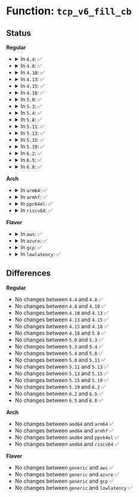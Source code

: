 # Function: <code>tcp_v6_fill_cb</code>

## Status
<b>Regular</b>
<ul>
<li>
<details>
<summary>In <code>4.4</code>: ✅</summary>

```c
void tcp_v6_fill_cb(struct sk_buff *skb, const struct ipv6hdr *hdr, const struct tcphdr *th);
```

**Collision:** Unique Static

**Inline:** No

**Transformation:** False

**Instances:**

```
In net/ipv6/tcp_ipv6.c (ffffffff817efc40)
Location: net/ipv6/tcp_ipv6.c:1316
Inline: False
Direct callers:
  - net/ipv6/tcp_ipv6.c:tcp_v6_rcv
  - net/ipv6/tcp_ipv6.c:tcp_v6_rcv
  - net/ipv6/tcp_ipv6.c:tcp_v6_rcv
  - net/ipv6/tcp_ipv6.c:tcp_v6_rcv
```
**Symbols:**

```
ffffffff817efc40-ffffffff817efcd5: tcp_v6_fill_cb (STB_LOCAL)
```
</details>
</li>
<li>
<details>
<summary>In <code>4.8</code>: ✅</summary>

```c
void tcp_v6_fill_cb(struct sk_buff *skb, const struct ipv6hdr *hdr, const struct tcphdr *th);
```

**Collision:** Unique Static

**Inline:** No

**Transformation:** False

**Instances:**

```
In net/ipv6/tcp_ipv6.c (ffffffff8185ea00)
Location: net/ipv6/tcp_ipv6.c:1336
Inline: False
Direct callers:
  - net/ipv6/tcp_ipv6.c:tcp_v6_rcv
  - net/ipv6/tcp_ipv6.c:tcp_v6_rcv
  - net/ipv6/tcp_ipv6.c:tcp_v6_rcv
  - net/ipv6/tcp_ipv6.c:tcp_v6_rcv
```
**Symbols:**

```
ffffffff8185ea00-ffffffff8185ea97: tcp_v6_fill_cb (STB_LOCAL)
```
</details>
</li>
<li>
<details>
<summary>In <code>4.10</code>: ✅</summary>

```c
void tcp_v6_fill_cb(struct sk_buff *skb, const struct ipv6hdr *hdr, const struct tcphdr *th);
```

**Collision:** Unique Static

**Inline:** No

**Transformation:** False

**Instances:**

```
In net/ipv6/tcp_ipv6.c (ffffffff81890080)
Location: net/ipv6/tcp_ipv6.c:1361
Inline: False
Direct callers:
  - net/ipv6/tcp_ipv6.c:tcp_v6_rcv
  - net/ipv6/tcp_ipv6.c:tcp_v6_rcv
  - net/ipv6/tcp_ipv6.c:tcp_v6_rcv
  - net/ipv6/tcp_ipv6.c:tcp_v6_rcv
```
**Symbols:**

```
ffffffff81890080-ffffffff81890104: tcp_v6_fill_cb (STB_LOCAL)
```
</details>
</li>
<li>
<details>
<summary>In <code>4.13</code>: ✅</summary>

```c
void tcp_v6_fill_cb(struct sk_buff *skb, const struct ipv6hdr *hdr, const struct tcphdr *th);
```

**Collision:** Unique Static

**Inline:** No

**Transformation:** False

**Instances:**

```
In net/ipv6/tcp_ipv6.c (ffffffff818b5b20)
Location: net/ipv6/tcp_ipv6.c:1376
Inline: False
Direct callers:
  - net/ipv6/tcp_ipv6.c:tcp_v6_rcv
  - net/ipv6/tcp_ipv6.c:tcp_v6_rcv
  - net/ipv6/tcp_ipv6.c:tcp_v6_rcv
  - net/ipv6/tcp_ipv6.c:tcp_v6_rcv
```
**Symbols:**

```
ffffffff818b5b20-ffffffff818b5ba8: tcp_v6_fill_cb (STB_LOCAL)
```
</details>
</li>
<li>
<details>
<summary>In <code>4.15</code>: ✅</summary>

```c
void tcp_v6_fill_cb(struct sk_buff *skb, const struct ipv6hdr *hdr, const struct tcphdr *th);
```

**Collision:** Unique Static

**Inline:** No

**Transformation:** False

**Instances:**

```
In net/ipv6/tcp_ipv6.c (ffffffff81938890)
Location: net/ipv6/tcp_ipv6.c:1384
Inline: False
Direct callers:
  - net/ipv6/tcp_ipv6.c:tcp_v6_rcv
  - net/ipv6/tcp_ipv6.c:tcp_v6_rcv
  - net/ipv6/tcp_ipv6.c:tcp_v6_rcv
  - net/ipv6/tcp_ipv6.c:tcp_v6_rcv
```
**Symbols:**

```
ffffffff81938890-ffffffff8193894d: tcp_v6_fill_cb (STB_LOCAL)
```
</details>
</li>
<li>
<details>
<summary>In <code>4.18</code>: ✅</summary>

```c
void tcp_v6_fill_cb(struct sk_buff *skb, const struct ipv6hdr *hdr, const struct tcphdr *th);
```

**Collision:** Unique Static

**Inline:** No

**Transformation:** False

**Instances:**

```
In net/ipv6/tcp_ipv6.c (ffffffff81991730)
Location: net/ipv6/tcp_ipv6.c:1403
Inline: False
Direct callers:
  - net/ipv6/tcp_ipv6.c:tcp_v6_rcv
  - net/ipv6/tcp_ipv6.c:tcp_v6_rcv
  - net/ipv6/tcp_ipv6.c:tcp_v6_rcv
  - net/ipv6/tcp_ipv6.c:tcp_v6_rcv
```
**Symbols:**

```
ffffffff81991730-ffffffff819917ed: tcp_v6_fill_cb (STB_LOCAL)
```
</details>
</li>
<li>
<details>
<summary>In <code>5.0</code>: ✅</summary>

```c
void tcp_v6_fill_cb(struct sk_buff *skb, const struct ipv6hdr *hdr, const struct tcphdr *th);
```

**Collision:** Unique Static

**Inline:** No

**Transformation:** False

**Instances:**

```
In net/ipv6/tcp_ipv6.c (ffffffff819c7f70)
Location: net/ipv6/tcp_ipv6.c:1407
Inline: False
Direct callers:
  - net/ipv6/tcp_ipv6.c:tcp_v6_rcv
  - net/ipv6/tcp_ipv6.c:tcp_v6_rcv
  - net/ipv6/tcp_ipv6.c:tcp_v6_rcv
  - net/ipv6/tcp_ipv6.c:tcp_v6_rcv
```
**Symbols:**

```
ffffffff819c7f70-ffffffff819c802a: tcp_v6_fill_cb (STB_LOCAL)
```
</details>
</li>
<li>
<details>
<summary>In <code>5.3</code>: ✅</summary>

```c
void tcp_v6_fill_cb(struct sk_buff *skb, const struct ipv6hdr *hdr, const struct tcphdr *th);
```

**Collision:** Unique Static

**Inline:** No

**Transformation:** False

**Instances:**

```
In net/ipv6/tcp_ipv6.c (ffffffff81a369e0)
Location: net/ipv6/tcp_ipv6.c:1433
Inline: False
Direct callers:
  - net/ipv6/tcp_ipv6.c:tcp_v6_rcv
  - net/ipv6/tcp_ipv6.c:tcp_v6_rcv
  - net/ipv6/tcp_ipv6.c:tcp_v6_rcv
  - net/ipv6/tcp_ipv6.c:tcp_v6_rcv
```
**Symbols:**

```
ffffffff81a369e0-ffffffff81a36a9a: tcp_v6_fill_cb (STB_LOCAL)
```
</details>
</li>
<li>
<details>
<summary>In <code>5.4</code>: ✅</summary>

```c
void tcp_v6_fill_cb(struct sk_buff *skb, const struct ipv6hdr *hdr, const struct tcphdr *th);
```

**Collision:** Unique Static

**Inline:** No

**Transformation:** False

**Instances:**

```
In net/ipv6/tcp_ipv6.c (ffffffff81a6d500)
Location: net/ipv6/tcp_ipv6.c:1455
Inline: False
Direct callers:
  - net/ipv6/tcp_ipv6.c:tcp_v6_rcv
  - net/ipv6/tcp_ipv6.c:tcp_v6_rcv
  - net/ipv6/tcp_ipv6.c:tcp_v6_rcv
  - net/ipv6/tcp_ipv6.c:tcp_v6_rcv
```
**Symbols:**

```
ffffffff81a6d500-ffffffff81a6d5ba: tcp_v6_fill_cb (STB_LOCAL)
```
</details>
</li>
<li>
<details>
<summary>In <code>5.8</code>: ✅</summary>

```c
void tcp_v6_fill_cb(struct sk_buff *skb, const struct ipv6hdr *hdr, const struct tcphdr *th);
```

**Collision:** Unique Static

**Inline:** No

**Transformation:** False

**Instances:**

```
In net/ipv6/tcp_ipv6.c (ffffffff81b669e0)
Location: net/ipv6/tcp_ipv6.c:1526
Inline: False
Direct callers:
  - net/ipv6/tcp_ipv6.c:tcp_v6_rcv
  - net/ipv6/tcp_ipv6.c:tcp_v6_rcv
  - net/ipv6/tcp_ipv6.c:tcp_v6_rcv
  - net/ipv6/tcp_ipv6.c:tcp_v6_rcv
```
**Symbols:**

```
ffffffff81b669e0-ffffffff81b66a9f: tcp_v6_fill_cb (STB_LOCAL)
```
</details>
</li>
<li>
<details>
<summary>In <code>5.11</code>: ✅</summary>

```c
void tcp_v6_fill_cb(struct sk_buff *skb, const struct ipv6hdr *hdr, const struct tcphdr *th);
```

**Collision:** Unique Static

**Inline:** No

**Transformation:** False

**Instances:**

```
In net/ipv6/tcp_ipv6.c (ffffffff81b74f40)
Location: net/ipv6/tcp_ipv6.c:1564
Inline: False
Direct callers:
  - net/ipv6/tcp_ipv6.c:tcp_v6_rcv
  - net/ipv6/tcp_ipv6.c:tcp_v6_rcv
  - net/ipv6/tcp_ipv6.c:tcp_v6_rcv
  - net/ipv6/tcp_ipv6.c:tcp_v6_rcv
```
**Symbols:**

```
ffffffff81b74f40-ffffffff81b74fff: tcp_v6_fill_cb (STB_LOCAL)
```
</details>
</li>
<li>
<details>
<summary>In <code>5.13</code>: ✅</summary>

```c
void tcp_v6_fill_cb(struct sk_buff *skb, const struct ipv6hdr *hdr, const struct tcphdr *th);
```

**Collision:** Unique Static

**Inline:** No

**Transformation:** False

**Instances:**

```
In net/ipv6/tcp_ipv6.c (ffffffff81b639c0)
Location: net/ipv6/tcp_ipv6.c:1594
Inline: False
Direct callers:
  - net/ipv6/tcp_ipv6.c:tcp_v6_rcv
  - net/ipv6/tcp_ipv6.c:tcp_v6_rcv
  - net/ipv6/tcp_ipv6.c:tcp_v6_rcv
  - net/ipv6/tcp_ipv6.c:tcp_v6_rcv
```
**Symbols:**

```
ffffffff81b639c0-ffffffff81b63a77: tcp_v6_fill_cb (STB_LOCAL)
```
</details>
</li>
<li>
<details>
<summary>In <code>5.15</code>: ✅</summary>

```c
void tcp_v6_fill_cb(struct sk_buff *skb, const struct ipv6hdr *hdr, const struct tcphdr *th);
```

**Collision:** Unique Static

**Inline:** No

**Transformation:** False

**Instances:**

```
In net/ipv6/tcp_ipv6.c (ffffffff81c2b480)
Location: net/ipv6/tcp_ipv6.c:1601
Inline: False
Direct callers:
  - net/ipv6/tcp_ipv6.c:tcp_v6_rcv
  - net/ipv6/tcp_ipv6.c:tcp_v6_rcv
  - net/ipv6/tcp_ipv6.c:tcp_v6_rcv
  - net/ipv6/tcp_ipv6.c:tcp_v6_rcv
```
**Symbols:**

```
ffffffff81c2b480-ffffffff81c2b537: tcp_v6_fill_cb (STB_LOCAL)
```
</details>
</li>
<li>
<details>
<summary>In <code>5.19</code>: ✅</summary>

```c
void tcp_v6_fill_cb(struct sk_buff *skb, const struct ipv6hdr *hdr, const struct tcphdr *th);
```

**Collision:** Unique Static

**Inline:** No

**Transformation:** False

**Instances:**

```
In net/ipv6/tcp_ipv6.c (ffffffff81dc89d0)
Location: net/ipv6/tcp_ipv6.c:1555
Inline: False
Direct callers:
  - net/ipv6/tcp_ipv6.c:tcp_v6_rcv
  - net/ipv6/tcp_ipv6.c:tcp_v6_rcv
  - net/ipv6/tcp_ipv6.c:tcp_v6_rcv
  - net/ipv6/tcp_ipv6.c:tcp_v6_rcv
```
**Symbols:**

```
ffffffff81dc89d0-ffffffff81dc8a98: tcp_v6_fill_cb (STB_LOCAL)
```
</details>
</li>
<li>
<details>
<summary>In <code>6.2</code>: ✅</summary>

```c
void tcp_v6_fill_cb(struct sk_buff *skb, const struct ipv6hdr *hdr, const struct tcphdr *th);
```

**Collision:** Unique Static

**Inline:** No

**Transformation:** False

**Instances:**

```
In net/ipv6/tcp_ipv6.c (ffffffff81f99e00)
Location: net/ipv6/tcp_ipv6.c:1565
Inline: False
Direct callers:
  - net/ipv6/tcp_ipv6.c:tcp_v6_rcv
  - net/ipv6/tcp_ipv6.c:tcp_v6_rcv
  - net/ipv6/tcp_ipv6.c:tcp_v6_rcv
  - net/ipv6/tcp_ipv6.c:tcp_v6_rcv
```
**Symbols:**

```
ffffffff81f99e00-ffffffff81f99ec8: tcp_v6_fill_cb (STB_LOCAL)
```
</details>
</li>
<li>
<details>
<summary>In <code>6.5</code>: ✅</summary>

```c
void tcp_v6_fill_cb(struct sk_buff *skb, const struct ipv6hdr *hdr, const struct tcphdr *th);
```

**Collision:** Unique Static

**Inline:** No

**Transformation:** False

**Instances:**

```
In net/ipv6/tcp_ipv6.c (ffffffff81ffa7d0)
Location: net/ipv6/tcp_ipv6.c:1563
Inline: False
Direct callers:
  - net/ipv6/tcp_ipv6.c:tcp_v6_rcv
  - net/ipv6/tcp_ipv6.c:tcp_v6_rcv
  - net/ipv6/tcp_ipv6.c:tcp_v6_rcv
  - net/ipv6/tcp_ipv6.c:tcp_v6_rcv
```
**Symbols:**

```
ffffffff81ffa7d0-ffffffff81ffa898: tcp_v6_fill_cb (STB_LOCAL)
```
</details>
</li>
<li>
<details>
<summary>In <code>6.8</code>: ✅</summary>

```c
void tcp_v6_fill_cb(struct sk_buff *skb, const struct ipv6hdr *hdr, const struct tcphdr *th);
```

**Collision:** Unique Static

**Inline:** No

**Transformation:** False

**Instances:**

```
In net/ipv6/tcp_ipv6.c (ffffffff820c84c0)
Location: net/ipv6/tcp_ipv6.c:1723
Inline: False
Direct callers:
  - net/ipv6/tcp_ipv6.c:tcp_v6_rcv
  - net/ipv6/tcp_ipv6.c:tcp_v6_rcv
  - net/ipv6/tcp_ipv6.c:tcp_v6_rcv
  - net/ipv6/tcp_ipv6.c:tcp_v6_rcv
```
**Symbols:**

```
ffffffff820c84c0-ffffffff820c8588: tcp_v6_fill_cb (STB_LOCAL)
```
</details>
</li>
</ul>
<b>Arch</b>
<ul>
<li>
<details>
<summary>In <code>arm64</code>: ✅</summary>

```c
void tcp_v6_fill_cb(struct sk_buff *skb, const struct ipv6hdr *hdr, const struct tcphdr *th);
```

**Collision:** Unique Static

**Inline:** No

**Transformation:** False

**Instances:**

```
In net/ipv6/tcp_ipv6.c (ffff800010d35d60)
Location: net/ipv6/tcp_ipv6.c:1455
Inline: False
Direct callers:
  - net/ipv6/tcp_ipv6.c:tcp_v6_rcv
  - net/ipv6/tcp_ipv6.c:tcp_v6_rcv
  - net/ipv6/tcp_ipv6.c:tcp_v6_rcv
  - net/ipv6/tcp_ipv6.c:tcp_v6_rcv
```
**Symbols:**

```
ffff800010d35d60-ffff800010d35e40: tcp_v6_fill_cb (STB_LOCAL)
```
</details>
</li>
<li>
<details>
<summary>In <code>armhf</code>: ✅</summary>

```c
void tcp_v6_fill_cb(struct sk_buff *skb, const struct ipv6hdr *hdr, const struct tcphdr *th);
```

**Collision:** Unique Static

**Inline:** No

**Transformation:** False

**Instances:**

```
In net/ipv6/tcp_ipv6.c (c0e38314)
Location: net/ipv6/tcp_ipv6.c:1455
Inline: False
Direct callers:
  - net/ipv6/tcp_ipv6.c:tcp_v6_rcv
  - net/ipv6/tcp_ipv6.c:tcp_v6_rcv
  - net/ipv6/tcp_ipv6.c:tcp_v6_rcv
  - net/ipv6/tcp_ipv6.c:tcp_v6_rcv
```
**Symbols:**

```
c0e38314-c0e383f8: tcp_v6_fill_cb (STB_LOCAL)
```
</details>
</li>
<li>
<details>
<summary>In <code>ppc64el</code>: ✅</summary>

```c
void tcp_v6_fill_cb(struct sk_buff *skb, const struct ipv6hdr *hdr, const struct tcphdr *th);
```

**Collision:** Unique Static

**Inline:** No

**Transformation:** False

**Instances:**

```
In net/ipv6/tcp_ipv6.c (c000000000e67f90)
Location: net/ipv6/tcp_ipv6.c:1455
Inline: False
Direct callers:
  - net/ipv6/tcp_ipv6.c:tcp_v6_rcv
  - net/ipv6/tcp_ipv6.c:tcp_v6_rcv
  - net/ipv6/tcp_ipv6.c:tcp_v6_rcv
  - net/ipv6/tcp_ipv6.c:tcp_v6_rcv
```
**Symbols:**

```
c000000000e67f90-c000000000e68050: tcp_v6_fill_cb (STB_LOCAL)
```
</details>
</li>
<li>
<details>
<summary>In <code>riscv64</code>: ✅</summary>

```c
void tcp_v6_fill_cb(struct sk_buff *skb, const struct ipv6hdr *hdr, const struct tcphdr *th);
```

**Collision:** Unique Static

**Inline:** No

**Transformation:** False

**Instances:**

```
In net/ipv6/tcp_ipv6.c (ffffffe0008732c2)
Location: net/ipv6/tcp_ipv6.c:1455
Inline: False
Direct callers:
  - net/ipv6/tcp_ipv6.c:tcp_v6_rcv
  - net/ipv6/tcp_ipv6.c:tcp_v6_rcv
  - net/ipv6/tcp_ipv6.c:tcp_v6_rcv
  - net/ipv6/tcp_ipv6.c:tcp_v6_rcv
```
**Symbols:**

```
ffffffe0008732c2-ffffffe0008733cc: tcp_v6_fill_cb (STB_LOCAL)
```
</details>
</li>
</ul>
<b>Flavor</b>
<ul>
<li>
<details>
<summary>In <code>aws</code>: ✅</summary>

```c
void tcp_v6_fill_cb(struct sk_buff *skb, const struct ipv6hdr *hdr, const struct tcphdr *th);
```

**Collision:** Unique Static

**Inline:** No

**Transformation:** False

**Instances:**

```
In net/ipv6/tcp_ipv6.c (ffffffff81a0cb90)
Location: net/ipv6/tcp_ipv6.c:1455
Inline: False
Direct callers:
  - net/ipv6/tcp_ipv6.c:tcp_v6_rcv
  - net/ipv6/tcp_ipv6.c:tcp_v6_rcv
  - net/ipv6/tcp_ipv6.c:tcp_v6_rcv
  - net/ipv6/tcp_ipv6.c:tcp_v6_rcv
```
**Symbols:**

```
ffffffff81a0cb90-ffffffff81a0cc4a: tcp_v6_fill_cb (STB_LOCAL)
```
</details>
</li>
<li>
<details>
<summary>In <code>azure</code>: ✅</summary>

```c
void tcp_v6_fill_cb(struct sk_buff *skb, const struct ipv6hdr *hdr, const struct tcphdr *th);
```

**Collision:** Unique Static

**Inline:** No

**Transformation:** False

**Instances:**

```
In net/ipv6/tcp_ipv6.c (ffffffff819c9950)
Location: net/ipv6/tcp_ipv6.c:1455
Inline: False
Direct callers:
  - net/ipv6/tcp_ipv6.c:tcp_v6_rcv
  - net/ipv6/tcp_ipv6.c:tcp_v6_rcv
  - net/ipv6/tcp_ipv6.c:tcp_v6_rcv
  - net/ipv6/tcp_ipv6.c:tcp_v6_rcv
```
**Symbols:**

```
ffffffff819c9950-ffffffff819c9a0a: tcp_v6_fill_cb (STB_LOCAL)
```
</details>
</li>
<li>
<details>
<summary>In <code>gcp</code>: ✅</summary>

```c
void tcp_v6_fill_cb(struct sk_buff *skb, const struct ipv6hdr *hdr, const struct tcphdr *th);
```

**Collision:** Unique Static

**Inline:** No

**Transformation:** False

**Instances:**

```
In net/ipv6/tcp_ipv6.c (ffffffff81a77610)
Location: net/ipv6/tcp_ipv6.c:1455
Inline: False
Direct callers:
  - net/ipv6/tcp_ipv6.c:tcp_v6_rcv
  - net/ipv6/tcp_ipv6.c:tcp_v6_rcv
  - net/ipv6/tcp_ipv6.c:tcp_v6_rcv
  - net/ipv6/tcp_ipv6.c:tcp_v6_rcv
```
**Symbols:**

```
ffffffff81a77610-ffffffff81a776ca: tcp_v6_fill_cb (STB_LOCAL)
```
</details>
</li>
<li>
<details>
<summary>In <code>lowlatency</code>: ✅</summary>

```c
void tcp_v6_fill_cb(struct sk_buff *skb, const struct ipv6hdr *hdr, const struct tcphdr *th);
```

**Collision:** Unique Static

**Inline:** No

**Transformation:** False

**Instances:**

```
In net/ipv6/tcp_ipv6.c (ffffffff81a83d00)
Location: net/ipv6/tcp_ipv6.c:1455
Inline: False
Direct callers:
  - net/ipv6/tcp_ipv6.c:tcp_v6_rcv
  - net/ipv6/tcp_ipv6.c:tcp_v6_rcv
  - net/ipv6/tcp_ipv6.c:tcp_v6_rcv
  - net/ipv6/tcp_ipv6.c:tcp_v6_rcv
```
**Symbols:**

```
ffffffff81a83d00-ffffffff81a83dba: tcp_v6_fill_cb (STB_LOCAL)
```
</details>
</li>
</ul>

## Differences
<b>Regular</b>
<ul>
<li>
No changes between <code>4.4</code> and <code>4.8</code> ✅
</li>
<li>
No changes between <code>4.8</code> and <code>4.10</code> ✅
</li>
<li>
No changes between <code>4.10</code> and <code>4.13</code> ✅
</li>
<li>
No changes between <code>4.13</code> and <code>4.15</code> ✅
</li>
<li>
No changes between <code>4.15</code> and <code>4.18</code> ✅
</li>
<li>
No changes between <code>4.18</code> and <code>5.0</code> ✅
</li>
<li>
No changes between <code>5.0</code> and <code>5.3</code> ✅
</li>
<li>
No changes between <code>5.3</code> and <code>5.4</code> ✅
</li>
<li>
No changes between <code>5.4</code> and <code>5.8</code> ✅
</li>
<li>
No changes between <code>5.8</code> and <code>5.11</code> ✅
</li>
<li>
No changes between <code>5.11</code> and <code>5.13</code> ✅
</li>
<li>
No changes between <code>5.13</code> and <code>5.15</code> ✅
</li>
<li>
No changes between <code>5.15</code> and <code>5.19</code> ✅
</li>
<li>
No changes between <code>5.19</code> and <code>6.2</code> ✅
</li>
<li>
No changes between <code>6.2</code> and <code>6.5</code> ✅
</li>
<li>
No changes between <code>6.5</code> and <code>6.8</code> ✅
</li>
</ul>
<b>Arch</b>
<ul>
<li>
No changes between <code>amd64</code> and <code>arm64</code> ✅
</li>
<li>
No changes between <code>amd64</code> and <code>armhf</code> ✅
</li>
<li>
No changes between <code>amd64</code> and <code>ppc64el</code> ✅
</li>
<li>
No changes between <code>amd64</code> and <code>riscv64</code> ✅
</li>
</ul>
<b>Flavor</b>
<ul>
<li>
No changes between <code>generic</code> and <code>aws</code> ✅
</li>
<li>
No changes between <code>generic</code> and <code>azure</code> ✅
</li>
<li>
No changes between <code>generic</code> and <code>gcp</code> ✅
</li>
<li>
No changes between <code>generic</code> and <code>lowlatency</code> ✅
</li>
</ul>
